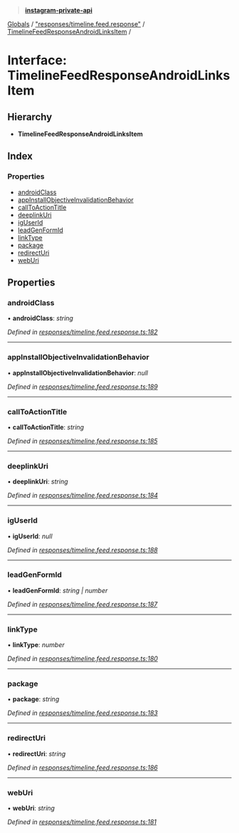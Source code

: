 > **[instagram-private-api](../README.md)**

[Globals](../README.md) / ["responses/timeline.feed.response"](../modules/_responses_timeline_feed_response_.md) / [TimelineFeedResponseAndroidLinksItem](_responses_timeline_feed_response_.timelinefeedresponseandroidlinksitem.md) /

# Interface: TimelineFeedResponseAndroidLinksItem

## Hierarchy

* **TimelineFeedResponseAndroidLinksItem**

## Index

### Properties

* [androidClass](_responses_timeline_feed_response_.timelinefeedresponseandroidlinksitem.md#androidclass)
* [appInstallObjectiveInvalidationBehavior](_responses_timeline_feed_response_.timelinefeedresponseandroidlinksitem.md#appinstallobjectiveinvalidationbehavior)
* [callToActionTitle](_responses_timeline_feed_response_.timelinefeedresponseandroidlinksitem.md#calltoactiontitle)
* [deeplinkUri](_responses_timeline_feed_response_.timelinefeedresponseandroidlinksitem.md#deeplinkuri)
* [igUserId](_responses_timeline_feed_response_.timelinefeedresponseandroidlinksitem.md#iguserid)
* [leadGenFormId](_responses_timeline_feed_response_.timelinefeedresponseandroidlinksitem.md#leadgenformid)
* [linkType](_responses_timeline_feed_response_.timelinefeedresponseandroidlinksitem.md#linktype)
* [package](_responses_timeline_feed_response_.timelinefeedresponseandroidlinksitem.md#package)
* [redirectUri](_responses_timeline_feed_response_.timelinefeedresponseandroidlinksitem.md#redirecturi)
* [webUri](_responses_timeline_feed_response_.timelinefeedresponseandroidlinksitem.md#weburi)

## Properties

###  androidClass

• **androidClass**: *string*

*Defined in [responses/timeline.feed.response.ts:182](https://github.com/dilame/instagram-private-api/blob/173bc62/src/responses/timeline.feed.response.ts#L182)*

___

###  appInstallObjectiveInvalidationBehavior

• **appInstallObjectiveInvalidationBehavior**: *null*

*Defined in [responses/timeline.feed.response.ts:189](https://github.com/dilame/instagram-private-api/blob/173bc62/src/responses/timeline.feed.response.ts#L189)*

___

###  callToActionTitle

• **callToActionTitle**: *string*

*Defined in [responses/timeline.feed.response.ts:185](https://github.com/dilame/instagram-private-api/blob/173bc62/src/responses/timeline.feed.response.ts#L185)*

___

###  deeplinkUri

• **deeplinkUri**: *string*

*Defined in [responses/timeline.feed.response.ts:184](https://github.com/dilame/instagram-private-api/blob/173bc62/src/responses/timeline.feed.response.ts#L184)*

___

###  igUserId

• **igUserId**: *null*

*Defined in [responses/timeline.feed.response.ts:188](https://github.com/dilame/instagram-private-api/blob/173bc62/src/responses/timeline.feed.response.ts#L188)*

___

###  leadGenFormId

• **leadGenFormId**: *string | number*

*Defined in [responses/timeline.feed.response.ts:187](https://github.com/dilame/instagram-private-api/blob/173bc62/src/responses/timeline.feed.response.ts#L187)*

___

###  linkType

• **linkType**: *number*

*Defined in [responses/timeline.feed.response.ts:180](https://github.com/dilame/instagram-private-api/blob/173bc62/src/responses/timeline.feed.response.ts#L180)*

___

###  package

• **package**: *string*

*Defined in [responses/timeline.feed.response.ts:183](https://github.com/dilame/instagram-private-api/blob/173bc62/src/responses/timeline.feed.response.ts#L183)*

___

###  redirectUri

• **redirectUri**: *string*

*Defined in [responses/timeline.feed.response.ts:186](https://github.com/dilame/instagram-private-api/blob/173bc62/src/responses/timeline.feed.response.ts#L186)*

___

###  webUri

• **webUri**: *string*

*Defined in [responses/timeline.feed.response.ts:181](https://github.com/dilame/instagram-private-api/blob/173bc62/src/responses/timeline.feed.response.ts#L181)*